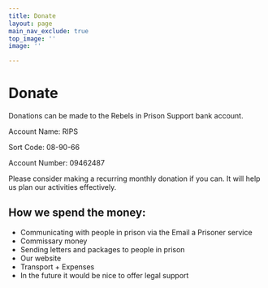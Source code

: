```yaml
---
title: Donate
layout: page
main_nav_exclude: true
top_image: ''
image: ''

---
```

# Donate

Donations can be made to the Rebels in Prison Support bank account.

Account Name: RIPS

Sort Code: 08-90-66

Account Number: 09462487

Please consider making a recurring monthly donation if you can. It will help us plan our activities effectively.

## How we spend the money:

* Communicating with people in prison via the Email a Prisoner service
* Commissary money
* Sending letters and packages to people in prison
* Our website
* Transport + Expenses
* In the future it would be nice to offer legal support